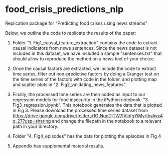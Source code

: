 # food_crisis_predictions_nlp
Replication package for "Predicting food crises using news streams"

Below, we outline the code to replicate the results of the paper:

1. Folder "1. Fig1_causal_feature_extraction" contains the code to extract causal indicators from news sentences. Since the news dataset is not included in this dataset, we have included a sample "sentences.txt" that should allow to reproduce the method on a news text of your choice

2. Once the causal factors are extracted, we include the code to extract time series, filter out non-predictive factors by doing a Granger test on the time series of the factors with code in the folder, and plotting map and scatter plots in "2. Fig2_validating_news_features". 

3. Finally, the processed time series are then added as input to our regression models for food insecurity in the iPython notebook: "3. Fig3_regression.ipynb". This notebook generates the data that is plotted in Fig 3. Please download the processed time series dataset from https://drive.google.com/drive/folders/1OtNqeDjTW7IVlnfgYiMyrIbvAyx4q_27?usp=sharing and change the filepath in the notebook to a relevant path in your directory.

4. Folder "4. Fig4_episodes" has the data for plotting the episodes in Fig 4

5. Appendix has supplemental material results.
